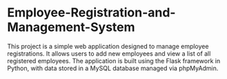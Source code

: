 # Employee-Registration-and-Management-System
This project is a simple web application designed to manage employee registrations. It allows users to add new employees and view a list of all registered employees. The application is built using the Flask framework in Python, with data stored in a MySQL database managed via phpMyAdmin.
